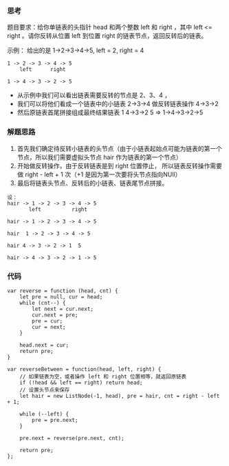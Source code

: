 ### 思考
题目要求：给你单链表的头指针 head 和两个整数 left 和 right ，其中 left <= right 。请你反转从位置 left 到位置 right 的链表节点，返回反转后的链表。

示例： 给出的是 1->2->3->4->5, left = 2, right = 4 
```
1 -> 2 -> 3 -> 4 -> 5
    left      right

1 -> 4 -> 3 -> 2 -> 5
```
- 从示例中我们可以看出链表需要反转的节点是 2、3、4 ，
- 我们可以将他们看成一个链表中的小链表 2->3->4 做反转链表操作 4->3->2
- 然后原链表首尾拼接组成最终结果链表 1 4->3->2 5 => 1->4->3->2->5

### 解题思路
1. 首先我们确定待反转小链表的头节点（由于小链表起始点可能为链表的第一个节点，所以我们需要虚拟头节点 hair 作为链表的第一个节点）
2. 开始做反转操作，由于反转链表是到 right 位置停止， 所以链表反转操作需要做 right - left + 1 次（+1 是因为第一次要将头节点指向NUll）
3. 最后将链表头节点、反转后的小链表、链表尾节点拼接。

```
设：
hair -> 1 -> 2 -> 3 -> 4 -> 5
       left          right

hair -> 1 -> 2 -> 3 -> 4 -> 5

hair  1 -> 2 -> 3 -> 4 -> 5

hair 4 -> 3 -> 2 -> 1  5

hair -> 4 -> 3 -> 2 -> 1 -> 5
```

### 代码
```
var reverse = function (head, cnt) {
    let pre = null, cur = head;
    while (cnt--) {
        let next = cur.next; 
        cur.next = pre;
        pre = cur;
        cur = next;
    }

    head.next = cur;
    return pre;
}

var reverseBetween = function(head, left, right) {
    // 如果链表为空，或者操作 left 和 right 位置相等，就返回原链表
    if (!head && left == right) return head;
    // 设置头节点来保存
    let hair = new ListNode(-1, head), pre = hair, cnt = right - left + 1;

    while (--left) {
        pre = pre.next;
    }

    pre.next = reverse(pre.next, cnt);

    return pre;
};
```
